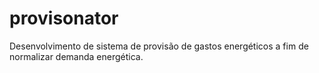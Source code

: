 # provisonator
Desenvolvimento de sistema de provisão de gastos energéticos a fim de normalizar demanda energética.
